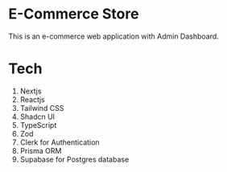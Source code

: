 # E-Commerce Store
This is an e-commerce web application with Admin Dashboard.

# Tech
1. Nextjs
2. Reactjs
3. Tailwind CSS
4. Shadcn UI
5. TypeScript
6. Zod
7. Clerk for Authentication
8. Prisma ORM
9. Supabase for Postgres database
